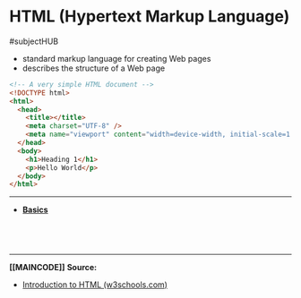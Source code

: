 # HTML (Hypertext Markup Language)
#subjectHUB 

- standard markup language for creating Web pages
- describes the structure of a Web page
```HTML
<!-- A very simple HTML document -->
<!DOCTYPE html>
<html>
  <head>
    <title></title>
    <meta charset="UTF-8" />
    <meta name="viewport" content="width=device-width, initial-scale=1.0" />
  </head>
  <body>
    <h1>Heading 1</h1>
    <p>Hello World</p>
  </body>
</html>
```
---
- **[Basics](HTMLBASICS.md)**

<br>

# 
---
**[[MAINCODE]]**
**Source:**
- [Introduction to HTML (w3schools.com)](https://www.w3schools.com/html/html_intro.asp)